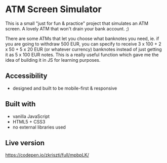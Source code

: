 # ATM Screen Simulator

This is a small "just for fun & practice" project that simulates an ATM screen. A lovely ATM that won't drain your bank account. ;)

There are some ATMs that let you choose what banknotes you need, ie. if you are going to withdraw 500 EUR, you can specify to receive 3 x 100 + 2 x 50 + 5 x 20 EUR (or whatever currency) banknotes instead of just getting it as 5 x 100 EUR notes. This is a really useful function which gave me the idea of building it in JS for learning purposes. 

## Accessibility

 - designed and built to be mobile-first & responsive

## Built with

  - vanilla JavaScript
  - HTML5 + CSS3
  - no external libraries used

## Live version

https://codepen.io/zkriszti/full/mpbpLK/





